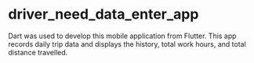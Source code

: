 # driver_need_data_enter_app
Dart was used to develop this mobile application from Flutter. This app records daily trip data and displays the history, total work hours, and total distance travelled.


